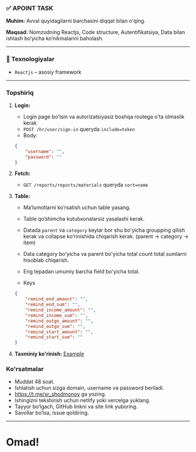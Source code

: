### ✅ APOINT TASK

**Muhim:**
Avval quyidagilarni barchasini diqqat bilan o'qing.

**Maqsad:**
Nomzodning Reactjs, Code structure, Autentifikatsiya, Data bilan ishlash bo‘yicha ko‘nikmalarini baholash.

---

### 🔧 Texnologiyalar

-   `Reactjs` – asosiy framework

---

### Topshiriq

1. **Login:**

    - Login page bo'lsin va autorizatsiyasiz boshqa routega o'ta olmaslik kerak
    - `POST /hr/user/sign-in` queryda `include=token`
    - Body:

    ```json
    {
    	"username": "",
    	"password": ""
    }
    ```

2. **Fetch:**

    - `GET /reports/reports/materials` queryda `sort=name`

3. **Table:**

    - Ma’lumotlarni ko’rsatish uchun table yasang.
    - Table qo’shimcha kutubxonalarsiz yasalashi kerak.
    - Datada `parent` va `category` keylar bor shu bo'yicha groupping qilish kerak va collapse ko'rinishida chiqarish kerak. (parent -> category -> item)
    - Data category bo'yicha va parent bo'yicha total count total sumlarni hisoblab chiqarish.
    - Eng tepadan umumiy barcha field bo'yicha total.

    - Keys

    ```json
    {
    	"remind_end_amount": "",
    	"remind_end_sum": "",
    	"remind_income_amount": "",
    	"remind_income_sum": "",
    	"remind_outgo_amount": "",
    	"remind_outgo_sum": "",
    	"remind_start_amount": "",
    	"remind_start_sum": ""
    }
    ```

4. **Taxminiy ko'rinish:**
   [Example](./images/example.png)

### Ko'rsatmalar

-   Muddat 48 soat.
-   Ishlatish uchun sizga domain, username va password beriladi.
-   https://t.me/sr_shodmonov ga yozing.
-   Ishingizni tekshirish uchun netlify yoki vercelga yuklang.
-   Tayyor bo‘lgach, GitHub linkni va site link yuboring.
-   Savollar bo‘lsa, issue qoldiring.

---

# Omad!
